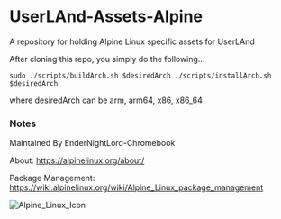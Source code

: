 # UserLAnd-Assets-Alpine

A repository for holding Alpine Linux specific assets for UserLAnd

After cloning this repo, you simply do the following...

`sudo ./scripts/buildArch.sh $desiredArch ./scripts/installArch.sh $desiredArch`

where desiredArch can be arm, arm64, x86, x86_64

### Notes

Maintained By EnderNightLord-Chromebook

About: https://alpinelinux.org/about/

Package Management: https://wiki.alpinelinux.org/wiki/Alpine_Linux_package_management

<img src="https://github.com/CypherpunkArmory/UserLAnd-Assets-Alpine/blob/Add-Alpine-Icon/icons/Alpine_Icon.svg" alt="Alpine_Linux_Icon"/>
